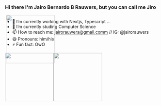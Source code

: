 

### Hi there I'm Jairo Bernardo B Rauwers, but you can call me Jiro
<img align="right" style="position:absolute;" height="160em" src="https://user-images.githubusercontent.com/14048545/169945763-2aa2eba0-4642-4b2b-934e-daa39207e452.png"></img>
##

- 🔭 I’m currently working with Nextjs, Typescript ...
- 🌱 I’m currently studing Computer Science
- 📫 How to reach me: jairorauwers@gmail.comm // IG: @jairorauwers
- 😄 Pronouns: him/his
- ⚡ Fun fact: OwO 

<div align="center" style="display:flex;
  flex-wrap: wrap;">
  <a href="https://github.com/jirorauwers/">
    <img align="center" height="160em" src="https://github-readme-stats.vercel.app/api?username=JiroRauwers&show_icons=true&bg_color=30,e96443,904e95&hide_border=true&title_color=fff&text_color=fff&include_all_commits=true&count_private=true"/>
  </a>
  <a href="https://github.com/jirorauwers/">
    <img align="center" height="160em" src="https://github-readme-stats.vercel.app/api/top-langs/?username=JiroRauwers&layout=compact&langs_count=7&bg_color=30,904e95,e96443&count_private=true&title_color=fff&text_color=fff"/>
  </a> 
</div>
 
 ##
